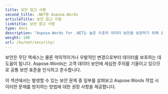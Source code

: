 ```yaml
---
title: 보안 참고 사항
second_title: .NET용 Aspose.Words
articleTitle: 보안 참고 사항
linktitle: 보안 참고 사항
type: docs
description: "Aspose.Words for .NET는 높은 수준의 데이터 보안을 보장하기 위해 공통 보안 표준을 인식하고 준수합니다. C#을 사용하여 발생할 수 있는 보안 문제와 이를 방지하는 방법에 대한 권장 사항을 살펴보세요."
weight: 100
url: /ko/net/security/
---
```


보안은 무단 액세스는 물론 악의적이거나 우발적인 변경으로부터 데이터를 보호하는 데 도움이 됩니다. Aspose.Words는 고객 데이터 보안에 세심한 주의를 기울이고 있으므로 공통 보안 표준을 인식하고 준수합니다.

이 섹션에서는 발생할 수 있는 보안 문제 중 일부를 살펴보고 Aspose.Words 작업 시 이러한 문제를 방지하는 방법에 대한 권장 사항을 제공합니다.